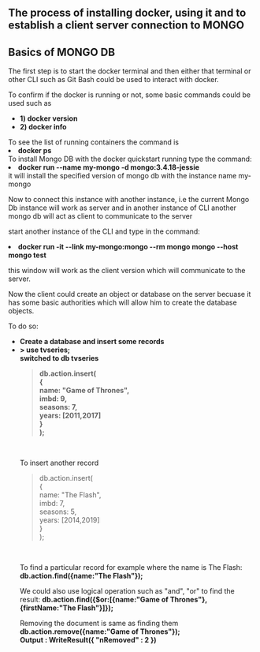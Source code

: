 ## The process of installing docker, using it and to establish a client server connection to MONGO
## Basics of MONGO DB

The first step is to start the docker terminal and then either that terminal or other CLI such as Git Bash could be used to interact with docker.

To confirm if the docker is running or not, some basic commands could be used such as
<ul>
<li>
<b>1) docker version</b>
</li><li>
<b>2) docker info</b>
</li>
</ul>
To see the list of running containers the command is 
<li>
<b>docker ps</b>
</li>
To install Mongo DB with the docker quickstart running type the command:
<li><b>
docker run --name my-mongo -d mongo:3.4.18-jessie
</b></li>
it will install the specified version of mongo db with the instance name my-mongo

Now to connect this instance with another instance, i.e the current Mongo Db instance will work as server and in another instance of CLI another mongo db will act as client to communicate to the server

start another instance of the CLI and type in the command:
<li>
<b>
docker run -it --link my-mongo:mongo --rm mongo mongo --host mongo test
</b>
</li>

this window will work as the client version which will communicate to the server.

Now the client could create an object or database on the server becuase it has some basic authorities which will allow him to create the database objects.

To do so:
<ul>
<li>
<b>
Create a database and insert some records
</b>

<li>
<b> > use tvseries; <br>
switched to db tvseries
</li>

> db.action.insert( 
<br>{
<br> name: "Game of Thrones",
<br> imbd: 9,
<br> seasons: 7,
<br> years: [2011,2017]
<br> }
<br> );
</br>
</b>


To insert another record

> db.action.insert( 
<br>{
<br> name: "The Flash",
<br> imbd: 7,
<br> seasons: 5,
<br> years: [2014,2019]
<br> }
<br> );
</br>
</b>

To find a particular record for example where the name is The Flash:
<br>
<b>db.action.find({name:"The Flash"});</b>
</br>

We could also use logical operation such as "and", "or" to find the result:
<b>
db.action.find({$or:[{name:"Game of Thrones"}, {firstName:"The Flash"}]});
</b>

Removing the document is same as finding them
<b>
db.action.remove({name:"Game of Thrones"});<br>
Output : WriteResult({ "nRemoved" : 2 })
</b>
